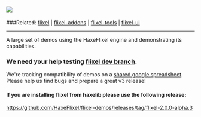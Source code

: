 ![](http://www.haxeflixel.com/sites/haxeflixel.com/files/flixel-demos.png)
=======
###Related:   [flixel](https://github.com/HaxeFlixel/flixel) | [flixel-addons](https://github.com/HaxeFlixel/flixel-addons) | [flixel-tools](https://github.com/HaxeFlixel/flixel-tools) | [flixel-ui](https://github.com/HaxeFlixel/flixel-ui)
______________________________________________________

A large set of demos using the HaxeFlixel engine and demonstrating its capabilities.

### We need your help testing [flixel dev branch](https://github.com/HaxeFlixel/flixel).

We're tracking compatibility of demos on a [shared google spreadsheet](https://docs.google.com/spreadsheet/ccc?key=0Ajgc8tTc8zKmdE9xcXRScjRROVYxdXYtamcxcjBIdUE#gid=3). Please help us find bugs and prepare a great v3 release!

#### If you are installing flixel from haxelib please use the following release:

https://github.com/HaxeFlixel/flixel-demos/releases/tag/flixel-2.0.0-alpha.3
